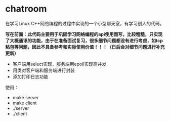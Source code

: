 # chatroom

在学习Linux C++网络编程的过程中实现的一个小型聊天室，有学习别人的代码。

**写在前面：此代码主要用于巩固学习网络编程的api使用而写，比较粗糙，只实现了大概通讯的功能，由于在准备面试复习，很多细节问题都没有进行考虑，如tcp粘包等问题，因此不具备参考和实际使用价值！！！（日后会对细节问题进行补充更新）**

- 客户端用select实现，服务端用epoll实现高并发
- 用类对客户端和服务端进行封装
- 添加打印日志功能

使用：
- make server
- make client
- ./server
- ./client

